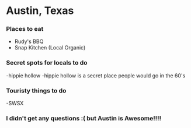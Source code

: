 # Austin, Texas

### Places to eat
- Rudy's BBQ
- Snap Kitchen (Local Organic)

### Secret spots for locals to do
-hippie hollow
-hippie hollow is a secret place people would go in the 60's
### Touristy things to do
-SWSX

### I didn't get any questions :( but Austin is Awesome!!!!

